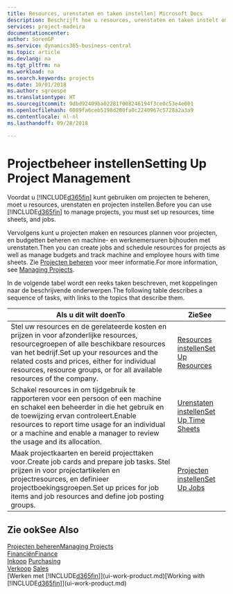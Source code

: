 ```yaml
---
title: Resources, urenstaten en taken instellen| Microsoft Docs
description: Beschrijft hoe u resources, urenstaten en taken instelt om projecten te beheren.
services: project-madeira
documentationcenter: 
author: SorenGP
ms.service: dynamics365-business-central
ms.topic: article
ms.devlang: na
ms.tgt_pltfrm: na
ms.workload: na
ms.search.keywords: projects
ms.date: 10/01/2018
ms.author: sgroespe
ms.translationtype: HT
ms.sourcegitcommit: 9dbd92409ba02281f008246194f3ce0c53e4e001
ms.openlocfilehash: 6089fa6ceb5198d280fa0c2240967c5728a2a3a9
ms.contentlocale: nl-nl
ms.lasthandoff: 09/28/2018

---
```

# <a name="setting-up-project-management"></a><span data-ttu-id="f3c5d-103">Projectbeheer instellen</span><span class="sxs-lookup"><span data-stu-id="f3c5d-103">Setting Up Project Management</span></span>
<span data-ttu-id="f3c5d-104">Voordat u [!INCLUDE[d365fin](includes/d365fin_md.md)] kunt gebruiken om projecten te beheren, moet u resources, urenstaten en projecten instellen.</span><span class="sxs-lookup"><span data-stu-id="f3c5d-104">Before you can use [!INCLUDE[d365fin](includes/d365fin_md.md)] to manage projects, you must set up resources, time sheets, and jobs.</span></span>

<span data-ttu-id="f3c5d-105">Vervolgens kunt u projecten maken en resources plannen voor projecten, en budgetten beheren en machine- en werknemersuren bijhouden met urenstaten.</span><span class="sxs-lookup"><span data-stu-id="f3c5d-105">Then you can create jobs and schedule resources for projects as well as manage budgets and track machine and employee hours with time sheets.</span></span> <span data-ttu-id="f3c5d-106">Zie [Projecten beheren](projects-manage-projects.md) voor meer informatie.</span><span class="sxs-lookup"><span data-stu-id="f3c5d-106">For more information, see [Managing Projects](projects-manage-projects.md).</span></span>  

<span data-ttu-id="f3c5d-107">In de volgende tabel wordt een reeks taken beschreven, met koppelingen naar de beschrijvende onderwerpen.</span><span class="sxs-lookup"><span data-stu-id="f3c5d-107">The following table describes a sequence of tasks, with links to the topics that describe them.</span></span>

| <span data-ttu-id="f3c5d-108">Als u dit wilt doen</span><span class="sxs-lookup"><span data-stu-id="f3c5d-108">To</span></span> | <span data-ttu-id="f3c5d-109">Zie</span><span class="sxs-lookup"><span data-stu-id="f3c5d-109">See</span></span> |
| --- | --- |
| <span data-ttu-id="f3c5d-110">Stel uw resources en de gerelateerde kosten en prijzen in voor afzonderlijke resources, resourcegroepen of alle beschikbare resources van het bedrijf.</span><span class="sxs-lookup"><span data-stu-id="f3c5d-110">Set up your resources and the related costs and prices, either for individual resources, resource groups, or for all available resources of the company.</span></span> |[<span data-ttu-id="f3c5d-111">Resources instellen</span><span class="sxs-lookup"><span data-stu-id="f3c5d-111">Set Up Resources</span></span>](projects-how-setup-resources.md) |
| <span data-ttu-id="f3c5d-112">Schakel resources in om tijdgebruik te rapporteren voor een persoon of een machine en schakel een beheerder in die het gebruik en de toewijzing ervan controleert.</span><span class="sxs-lookup"><span data-stu-id="f3c5d-112">Enable resources to report time usage for an individual or a machine and enable a manager to review the usage and its allocation.</span></span> |[<span data-ttu-id="f3c5d-113">Urenstaten instellen</span><span class="sxs-lookup"><span data-stu-id="f3c5d-113">Set Up Time Sheets</span></span>](projects-how-setup-time-sheets.md) |
| <span data-ttu-id="f3c5d-114">Maak projectkaarten en bereid projecttaken voor.</span><span class="sxs-lookup"><span data-stu-id="f3c5d-114">Create job cards and prepare job tasks.</span></span> <span data-ttu-id="f3c5d-115">Stel prijzen in voor projectartikelen en projectresources, en definieer projectboekingsgroepen.</span><span class="sxs-lookup"><span data-stu-id="f3c5d-115">Set up prices for job items and job resources and define job posting groups.</span></span> |[<span data-ttu-id="f3c5d-116">Projecten instellen</span><span class="sxs-lookup"><span data-stu-id="f3c5d-116">Set Up Jobs</span></span>](projects-how-setup-jobs.md) |

## <a name="see-also"></a><span data-ttu-id="f3c5d-117">Zie ook</span><span class="sxs-lookup"><span data-stu-id="f3c5d-117">See Also</span></span>
[<span data-ttu-id="f3c5d-118">Projecten beheren</span><span class="sxs-lookup"><span data-stu-id="f3c5d-118">Managing Projects</span></span>](projects-manage-projects.md)  
[<span data-ttu-id="f3c5d-119">Financiën</span><span class="sxs-lookup"><span data-stu-id="f3c5d-119">Finance</span></span>](finance.md)  
<span data-ttu-id="f3c5d-120">[Inkoop](purchasing-manage-purchasing.md)       </span><span class="sxs-lookup"><span data-stu-id="f3c5d-120">[Purchasing](purchasing-manage-purchasing.md)       </span></span>  
<span data-ttu-id="f3c5d-121">[Verkoop](sales-manage-sales.md)   </span><span class="sxs-lookup"><span data-stu-id="f3c5d-121">[Sales](sales-manage-sales.md)   </span></span>  
<span data-ttu-id="f3c5d-122">[Werken met [!INCLUDE[d365fin](includes/d365fin_md.md)]](ui-work-product.md)</span><span class="sxs-lookup"><span data-stu-id="f3c5d-122">[Working with [!INCLUDE[d365fin](includes/d365fin_md.md)]](ui-work-product.md)</span></span>  

